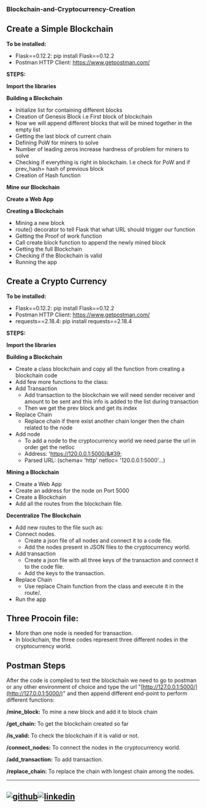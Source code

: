 ### Blockchain-and-Cryptocurrency-Creation

## Create a Simple Blockchain

**To be installed:**

- Flask==0.12.2: pip install Flask==0.12.2
- Postman HTTP Client: https://www.getpostman.com/

**STEPS:**

**Import the libraries**

**Building a Blockchain**

- Initialize list for containing different blocks
- Creation of Genesis Block i.e First block of blockchain
- Now we will append different blocks that will be mined together in the empty list
- Getting the last block of current chain
- Defining PoW for miners to solve
- Number of leading zeros increase hardness of problem for miners to solve
- Checking if everything is right in blockchain. I.e check for PoW and if prev\_hash= hash of previous block
- Creation of Hash function

**Mine our Blockchain**

**Create a Web App**

**Creating a Blockchain**

- Mining a new block
- route() decorator to tell Flask that what URL should trigger our function
- Getting the Proof of work function
- Call create block function to append the newly mined block
- Getting the full Blockchain
- Checking if the Blockchain is valid
- Running the app

## Create a Crypto Currency

**To be installed:**

- Flask==0.12.2: pip install Flask==0.12.2
- Postman HTTP Client: https://www.getpostman.com/
- requests==2.18.4: pip install requests==2.18.4

**STEPS:**

**Import the libraries**

**Building a Blockchain**

- Create a class blockchain and copy all the function from creating a blockchain code
- Add few more functions to the class:
- Add Transaction
  - Add transaction to the blockchain we will need sender receiver and amount to be sent and this info is added to the list during transaction
  - Then we get the prev block and get its index
- Replace Chain
  - Replace chain if there exist another chain longer then the chain related to the node
- Add node
  - To add a node to the cryptocurrency world we need parse the url in order get the netloc
  - Address: &#39;https://120.0.0.1:5000/&#39;
  - Parsed URL: (schema= &#39;http&#39; netloc= &#39;120.0.0.1:5000&#39;...)

**Mining a Blockchain**

- Create a Web App
- Create an address for the node on Port 5000
- Create a Blockchain
- Add all the routes from the blockchain file.

**Decentralize The Blockchain**

- Add new routes to the file such as:
- Connect nodes.
  - Create a json file of all nodes and connect it to a code file.
  - Add the nodes present in JSON files to the cryptocurrency world.
- Add transaction
  - Create a json file with all three keys of the transaction and connect it to the code file.
  - Add the keys to the transaction.
- Replace Chain
  - Use replace Chain function from the class and execute it in the route/\.
- Run the app

## Three Procoin file:
- More than one node is needed for transaction.
- In blockchain, the three codes represent three different nodes in the cryptocurrency world.


## Postman Steps

After the code is compiled to test the blockchain we need to go to postman or any other environment of choice and type the url &quot;[http://127.0.0.1:5000/](http://127.0.0.1:5000/)&quot; and then append different end-point to perform different functions:

**/mine\_block:** To mine a new block and add it to block chain

**/get\_chain:** To get the blockchain created so far

**/is\_valid:** To check the blockchain if it is valid or not.

**/connect\_nodes:** To connect the nodes in the cryptocurrency world.

**/add\_transaction:** To add transaction.

**/replace\_chain:** To replace the chain with longest chain among the nodes.

[1]: https://github.com/sonusingh99
[2]: https://www.linkedin.com/in/sonu-singh-346988152/ 


---
[![github](https://cloud.githubusercontent.com/assets/17016297/18839843/0e06a67a-83d2-11e6-993a-b35a182500e0.png)][1][![linkedin](https://cloud.githubusercontent.com/assets/17016297/18839848/0fc7e74e-83d2-11e6-8c6a-277fc9d6e067.png)][2]
---

